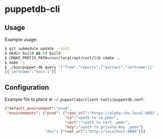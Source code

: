 # puppetdb-cli

## Usage
Example usage:
~~~bash
$ git submodule update --init
$ mkdir build && cd build
$ CMAKE_PREFIX_PATH=/usr/local/opt/curl/lib cmake ..
$ make -j
$ ./bin/puppet-db query '["from","reports",["extract","certname"]]'
[{"certname":"host-1"}]
~~~

## Configuration
Example file to place at `~/.puppetlabs/client-tools/puppetdb.conf`:
~~~json
{"default_environment":"prod",
 "environments": {"prod": {"root_url":"https://alpha-rho.local:8081",
                           "ca":"<path to ca.pem>",
                           "cert":"<path to cert .pem>",
                           "key":"<path to private-key .pem>"}
                  "dev": {"root_url":"http://localhost:8080"}}}
~~~
